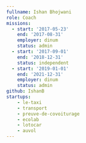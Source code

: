 ```yaml
---
fullname: Ishan Bhojwani
role: Coach
missions:
  - start: '2017-05-23'
    end: '2017-08-31'
    employer: dinum
    status: admin
  - start: '2017-09-01'
    end: '2018-12-31'
    status: independent
  - start: '2019-01-01'
    end: '2021-12-31'
    employer: dinum
    status: admin
github: IshanB
startups:
    - le-taxi
    - transport
    - preuve-de-covoiturage
    - ecolab
    - lotocar
    - auvol
---
```

